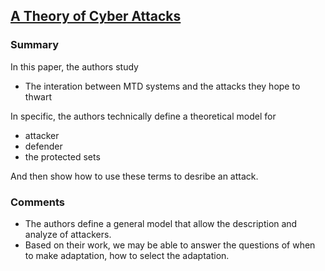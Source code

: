 ## [A Theory of Cyber Attacks]()

### Summary
In this paper, the authors study
- The interation between MTD systems and the attacks they hope to thwart

In specific, the authors technically define a theoretical model for
- attacker
- defender
- the protected sets

And then show how to use these terms to desribe an attack. 

### Comments
- The authors define a general model that allow the description and analyze of attackers. 
- Based on their work, we may be able to answer the questions of when to make adaptation, how to select the adaptation.
